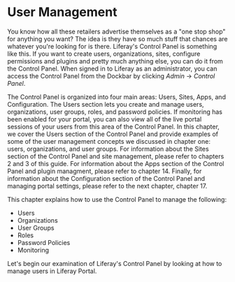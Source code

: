 # User Management 

You know how all these retailers advertise themselves as a "one stop shop" for
anything you want? The idea is they have so much stuff that chances are whatever
you're looking for is there. Liferay's Control Panel is something like this. If
you want to create users, organizations, sites, configure permissions and
plugins and pretty much anything else, you can do it from the Control Panel.
When signed in to Liferay as an administrator, you can access the Control Panel
from the Dockbar by clicking *Admin* &rarr; *Control Panel*.

The Control Panel is organized into four main areas: Users, Sites, Apps, and
Configuration. The Users section lets you create and manage users,
organizations, user groups, roles, and password policies. If monitoring has been
enabled for your portal, you can also view all of the live portal sessions of
your users from this area of the Control Panel. In this chapter, we cover the
Users section of the Control Panel and provide examples of some of the user
management concepts we discussed in chapter one: users, organizations, and user
groups. For information about the Sites section of the Control Panel and site
management, please refer to chapters 2 and 3 of this guide. For information
about the Apps section of the Control Panel and plugin managment, please refer
to chapter 14. Finally, for information about the Configuration section of the
Control Panel and managing portal settings, please refer to the next chapter,
chapter 17.

This chapter explains how to use the Control Panel to manage the following:

- Users
- Organizations
- User Groups
- Roles
- Password Policies
- Monitoring

Let's begin our examination of Liferay's Control Panel by looking at how to
manage users in Liferay Portal. 
